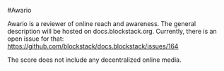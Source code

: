 #Awario

Awario is a reviewer of online reach and awareness. The general description will be hosted on docs.blockstack.org. 
Currently, there is an open issue for that: https://github.com/blockstack/docs.blockstack/issues/164

The score does not include any decentralized online media.
